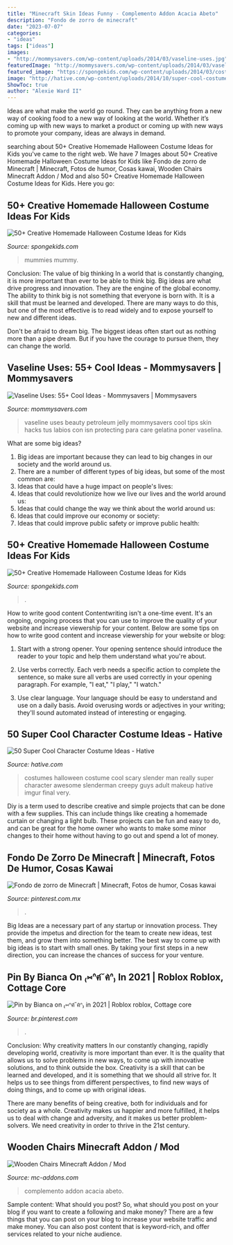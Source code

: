```yaml
---
title: "Minecraft Skin Ideas Funny - Complemento Addon Acacia Abeto"
description: "Fondo de zorro de minecraft"
date: "2023-07-07"
categories:
- "ideas"
tags: ["ideas"]
images:
- "http://mommysavers.com/wp-content/uploads/2014/03/vaseline-uses.jpg"
featuredImage: "http://mommysavers.com/wp-content/uploads/2014/03/vaseline-uses.jpg"
featured_image: "https://spongekids.com/wp-content/uploads/2014/03/costumes-for-kids/7-samurai-costume-recycled-materials.jpg"
image: "http://hative.com/wp-content/uploads/2014/10/super-cool-costume-ideas/36-slenderman-costume.jpg"
ShowToc: true
author: "Alexie Ward II"
---
```



Ideas are what make the world go round. They can be anything from a new way of cooking food to a new way of looking at the world. Whether it’s coming up with new ways to market a product or coming up with new ways to promote your company, ideas are always in demand.

	

		
searching about 50+ Creative Homemade Halloween Costume Ideas for Kids you've came to the right web. We have 7 Images about 50+ Creative Homemade Halloween Costume Ideas for Kids like Fondo de zorro de Minecraft | Minecraft, Fotos de humor, Cosas kawai, Wooden Chairs Minecraft Addon / Mod and also 50+ Creative Homemade Halloween Costume Ideas for Kids. Here you go:
		
    
## 50+ Creative Homemade Halloween Costume Ideas For Kids

<img loading=lazy src="https://spongekids.com/wp-content/uploads/2014/03/costumes-for-kids/37-little-mummies-kid-costume.jpg" onerror="this.onerror=null;this.src='https://tse1.mm.bing.net/th?id=OIP.38iHObS9sCB6fFogwRzqrgHaJ4&amp;pid=15.1';" alt="50+ Creative Homemade Halloween Costume Ideas for Kids">

_Source: spongekids.com_

>mummies mummy. 

	

Conclusion: The value of big thinking
In a world that is constantly changing, it is more important than ever to be able to think big. Big ideas are what drive progress and innovation. They are the engine of the global economy.
The ability to think big is not something that everyone is born with. It is a skill that must be learned and developed. There are many ways to do this, but one of the most effective is to read widely and to expose yourself to new and different ideas.

Don't be afraid to dream big. The biggest ideas often start out as nothing more than a pipe dream. But if you have the courage to pursue them, they can change the world.

    
## Vaseline Uses: 55+ Cool Ideas - Mommysavers | Mommysavers

<img loading=lazy src="http://mommysavers.com/wp-content/uploads/2014/03/vaseline-uses.jpg" onerror="this.onerror=null;this.src='https://tse2.mm.bing.net/th?id=OIP.I7EqDANUUtNp3JZE9EWv0gHaLX&amp;pid=15.1';" alt="Vaseline Uses: 55+ Cool Ideas - Mommysavers | Mommysavers">

_Source: mommysavers.com_

>vaseline uses beauty petroleum jelly mommysavers cool tips skin hacks tus labios con isn protecting para care gelatina poner vaselina. 

	

What are some big ideas?
1. Big ideas are important because they can lead to big changes in our society and the world around us.
2. There are a number of different types of big ideas, but some of the most common are: 
3. Ideas that could have a huge impact on people's lives: 
4. Ideas that could revolutionize how we live our lives and the world around us: 
5. Ideas that could change the way we think about the world around us: 
6. Ideas that could improve our economy or society: 
7. Ideas that could improve public safety or improve public health: 


    
## 50+ Creative Homemade Halloween Costume Ideas For Kids

<img loading=lazy src="https://spongekids.com/wp-content/uploads/2014/03/costumes-for-kids/7-samurai-costume-recycled-materials.jpg" onerror="this.onerror=null;this.src='https://tse3.mm.bing.net/th?id=OIP.T9incGuH0nDaKpt7Wb_hHgHaJ4&amp;pid=15.1';" alt="50+ Creative Homemade Halloween Costume Ideas for Kids">

_Source: spongekids.com_

>. 

	

How to write good content
Contentwriting isn't a one-time event. It's an ongoing, ongoing process that you can use to improve the quality of your website and increase viewership for your content. Below are some tips on how to write good content and increase viewership for your website or blog: 
1) Start with a strong opener. Your opening sentence should introduce the reader to your topic and help them understand what you're about. 

2) Use verbs correctly. Each verb needs a specific action to complete the sentence, so make sure all verbs are used correctly in your opening paragraph. For example, "I eat," "I play," "I watch." 

3) Use clear language. Your language should be easy to understand and use on a daily basis. Avoid overusing words or adjectives in your writing; they'll sound automated instead of interesting or engaging.

    
## 50 Super Cool Character Costume Ideas - Hative

<img loading=lazy src="http://hative.com/wp-content/uploads/2014/10/super-cool-costume-ideas/36-slenderman-costume.jpg" onerror="this.onerror=null;this.src='https://tse2.mm.bing.net/th?id=OIP.s4IXIGjObFoAqzG8gelpBAHaLG&amp;pid=15.1';" alt="50 Super Cool Character Costume Ideas - Hative">

_Source: hative.com_

>costumes halloween costume cool scary slender man really super character awesome slenderman creepy guys adult makeup hative imgur final very. 

	

Diy is a term used to describe creative and simple projects that can be done with a few supplies. This can include things like creating a homemade curtain or changing a light bulb. These projects can be fun and easy to do, and can be great for the home owner who wants to make some minor changes to their home without having to go out and spend a lot of money.

    
## Fondo De Zorro De Minecraft | Minecraft, Fotos De Humor, Cosas Kawai

<img loading=lazy src="https://i.pinimg.com/736x/00/c4/72/00c4727097a035524954c063f8f8fd28.jpg" onerror="this.onerror=null;this.src='https://tse1.mm.bing.net/th?id=OIP.hPu2pcP_hTlxLWN_0_C8ogHaNK&amp;pid=15.1';" alt="Fondo de zorro de Minecraft | Minecraft, Fotos de humor, Cosas kawai">

_Source: pinterest.com.mx_

>. 

	

Big Ideas are a necessary part of any startup or innovation process. They provide the impetus and direction for the team to create new ideas, test them, and grow them into something better. The best way to come up with big ideas is to start with small ones. By taking your first steps in a new direction, you can increase the chances of success for your venture.

    
## Pin By Bianca On ₍⑅ᐢฅ́˘ฅ̀ᐢ₎ In 2021 | Roblox Roblox, Cottage Core

<img loading=lazy src="https://i.pinimg.com/736x/26/72/7c/26727cacd38e8116075bca53d1ef4136.jpg" onerror="this.onerror=null;this.src='https://tse2.mm.bing.net/th?id=OIP.fpXSoknKnLwnrp7iB5rqsQAAAA&amp;pid=15.1';" alt="Pin by Bianca on ₍⑅ᐢฅ́˘ฅ̀ᐢ₎ in 2021 | Roblox roblox, Cottage core">

_Source: br.pinterest.com_

>. 

	

Conclusion: Why creativity matters
In our constantly changing, rapidly developing world, creativity is more important than ever. It is the quality that allows us to solve problems in new ways, to come up with innovative solutions, and to think outside the box.
Creativity is a skill that can be learned and developed, and it is something that we should all strive for. It helps us to see things from different perspectives, to find new ways of doing things, and to come up with original ideas.

There are many benefits of being creative, both for individuals and for society as a whole. Creativity makes us happier and more fulfilled, it helps us to deal with change and adversity, and it makes us better problem-solvers. We need creativity in order to thrive in the 21st century.

    
## Wooden Chairs Minecraft Addon / Mod

<img loading=lazy src="https://mc-addons.com/uploads/posts/2020-11/medium/1606728715_wooden-chairs-addon_9.png" onerror="this.onerror=null;this.src='https://tse2.mm.bing.net/th?id=OIP.5br56zitIz9vb9WXJ0LBewAAAA&amp;pid=15.1';" alt="Wooden Chairs Minecraft Addon / Mod">

_Source: mc-addons.com_

>complemento addon acacia abeto. 

	

Sample content: What should you post?
So, what should you post on your blog if you want to create a following and make money? 
There are a few things that you can post on your blog to increase your website traffic and make money. You can also post content that is keyword-rich, and offer services related to your niche audience.

